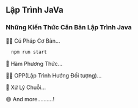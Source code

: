 ## Lập Trình JaVa

### Những Kiến Thức Căn Bản Lập Trình Java
👩‍💻 Cú Pháp Cơ Bản...
```bash
  npm run start
```

🧠 Hàm Phương Thức...

👯‍♀️ OPP(Lập Trình Hướng Đối tượng)...

🤔 Xử Lý Chuỗi...

😄 And more..........!




